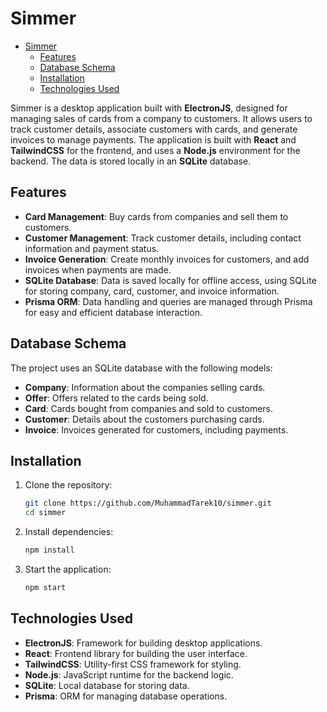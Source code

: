 # Simmer

<!--toc:start-->

- [Simmer](#simmer)
  - [Features](#features)
  - [Database Schema](#database-schema)
  - [Installation](#installation)
  - [Technologies Used](#technologies-used)
  <!--toc:end-->

Simmer is a desktop application built with **ElectronJS**, designed for managing sales of cards from a company to customers. It allows users to track customer details, associate customers with cards, and generate invoices to manage payments. The application is built with **React** and **TailwindCSS** for the frontend, and uses a **Node.js** environment for the backend. The data is stored locally in an **SQLite** database.

## Features

- **Card Management**: Buy cards from companies and sell them to customers.
- **Customer Management**: Track customer details, including contact information and payment status.
- **Invoice Generation**: Create monthly invoices for customers, and add invoices when payments are made.
- **SQLite Database**: Data is saved locally for offline access, using SQLite for storing company, card, customer, and invoice information.
- **Prisma ORM**: Data handling and queries are managed through Prisma for easy and efficient database interaction.

## Database Schema

The project uses an SQLite database with the following models:

- **Company**: Information about the companies selling cards.
- **Offer**: Offers related to the cards being sold.
- **Card**: Cards bought from companies and sold to customers.
- **Customer**: Details about the customers purchasing cards.
- **Invoice**: Invoices generated for customers, including payments.

## Installation

1. Clone the repository:

   ```bash
   git clone https://github.com/MuhammadTarek10/simmer.git
   cd simmer
   ```

2. Install dependencies:

   ```bash
   npm install
   ```

3. Start the application:

   ```bash
   npm start
   ```

## Technologies Used

- **ElectronJS**: Framework for building desktop applications.
- **React**: Frontend library for building the user interface.
- **TailwindCSS**: Utility-first CSS framework for styling.
- **Node.js**: JavaScript runtime for the backend logic.
- **SQLite**: Local database for storing data.
- **Prisma**: ORM for managing database operations.
